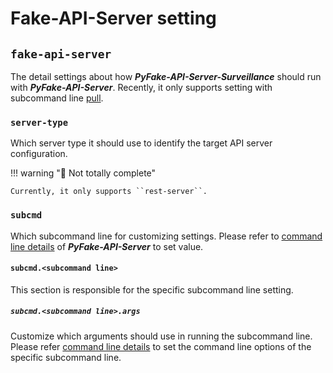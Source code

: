 # Fake-API-Server setting

## ``fake-api-server``

The detail settings about how **_PyFake-API-Server-Surveillance_** should run with **_PyFake-API-Server_**. Recently, it
only supports setting with subcommand line [pull].

[pull]: https://chisanan232.github.io/PyFake-API-Server/stable/command-line-usage/rest-server/subcmd-pull/

### ``server-type``

Which server type it should use to identify the target API server configuration.

!!! warning "🚧 Not totally complete"

    Currently, it only supports ``rest-server``.

### ``subcmd``

Which subcommand line for customizing settings. Please refer to [command line details] of **_PyFake-API-Server_** to
set value.

#### ``subcmd.<subcommand line>``

This section is responsible for the specific subcommand line setting.


##### ``subcmd.<subcommand line>.args``

Customize which arguments should use in running the subcommand line. Please refer [command line details] to set the
command line options of the specific subcommand line.

[command line details]: https://chisanan232.github.io/PyFake-API-Server/stable/command-line-usage/

